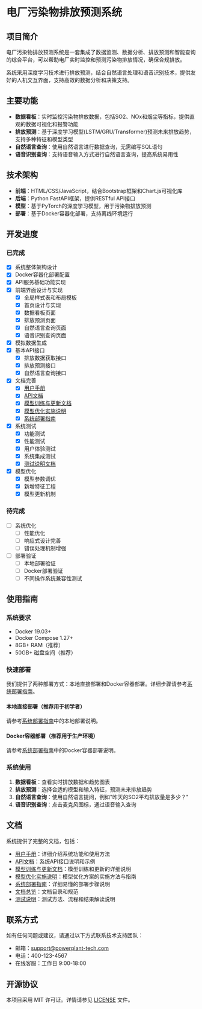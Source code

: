 # 电厂污染物排放预测系统

## 项目简介

电厂污染物排放预测系统是一套集成了数据监测、数据分析、排放预测和智能查询的综合平台，可以帮助电厂实时监控和预测污染物排放情况，确保合规排放。

系统采用深度学习技术进行排放预测，结合自然语言处理和语音识别技术，提供友好的人机交互界面，支持高效的数据分析和决策支持。

## 主要功能

- **数据看板**：实时监控污染物排放数据，包括SO2、NOx和烟尘等指标，提供直观的数据可视化和报警功能
- **排放预测**：基于深度学习模型(LSTM/GRU/Transformer)预测未来排放趋势，支持多种特征和模型类型
- **自然语言查询**：使用自然语言进行数据查询，无需编写SQL语句
- **语音识别查询**：支持语音输入方式进行自然语言查询，提高系统易用性

## 技术架构

- **前端**：HTML/CSS/JavaScript，结合Bootstrap框架和Chart.js可视化库
- **后端**：Python FastAPI框架，提供RESTful API接口
- **模型**：基于PyTorch的深度学习模型，用于污染物排放预测
- **部署**：基于Docker容器化部署，支持离线环境运行

## 开发进度

### 已完成

- [x] 系统整体架构设计
- [x] Docker容器化部署配置
- [x] API服务基础功能实现
- [x] 前端界面设计与实现
  - [x] 全局样式表和布局模板
  - [x] 首页设计与实现
  - [x] 数据看板页面
  - [x] 排放预测页面
  - [x] 自然语言查询页面
  - [x] 语音识别查询页面
- [x] 模拟数据生成
- [x] 基本API接口
  - [x] 排放数据获取接口
  - [x] 排放预测接口
  - [x] 自然语言查询接口
- [x] 文档完善
  - [x] [用户手册](docs/用户手册.md)
  - [x] [API文档](docs/API文档.md)
  - [x] [模型训练与更新文档](docs/模型训练与更新文档.md)
  - [x] [模型优化实施说明](docs/模型优化实施说明.md)
  - [x] [系统部署指南](电厂污染物排放预测系统综合部署指南.md)
- [x] 系统测试
  - [x] 功能测试
  - [x] 性能测试
  - [x] 用户体验测试
  - [x] 系统集成测试
  - [x] [测试说明文档](测试文档/测试说明.md)
- [x] 模型优化
  - [x] 模型参数调优
  - [x] 新增特征工程
  - [x] 模型更新机制

### 待完成

- [ ] 系统优化
  - [ ] 性能优化
  - [ ] 响应式设计完善
  - [ ] 错误处理机制增强
- [ ] 部署验证
  - [ ] 本地部署验证
  - [ ] Docker部署验证
  - [ ] 不同操作系统兼容性测试

## 使用指南

### 系统要求

- Docker 19.03+
- Docker Compose 1.27+
- 8GB+ RAM（推荐）
- 50GB+ 磁盘空间（推荐）

### 快速部署

我们提供了两种部署方式：本地直接部署和Docker容器部署。详细步骤请参考[系统部署指南](电厂污染物排放预测系统综合部署指南.md)。

#### 本地直接部署（推荐用于初学者）

请参考[系统部署指南](电厂污染物排放预测系统综合部署指南.md#部署方式一本地直接部署)中的本地部署说明。

#### Docker容器部署（推荐用于生产环境）

请参考[系统部署指南](电厂污染物排放预测系统综合部署指南.md#部署方式二docker容器部署)中的Docker容器部署说明。

### 系统使用

1. **数据看板**：查看实时排放数据和趋势图表
2. **排放预测**：选择合适的模型和输入特征，预测未来排放趋势
3. **自然语言查询**：使用自然语言提问，例如"昨天的SO2平均排放量是多少？"
4. **语音识别查询**：点击麦克风图标，通过语音输入查询

## 文档

系统提供了完整的文档，包括：

- [用户手册](docs/用户手册.md)：详细介绍系统功能和使用方法
- [API文档](docs/API文档.md)：系统API接口说明和示例
- [模型训练与更新文档](docs/模型训练与更新文档.md)：模型训练和更新的详细说明
- [模型优化实施说明](docs/模型优化实施说明.md)：模型优化方案的实施方法与指南
- [系统部署指南](电厂污染物排放预测系统综合部署指南.md)：详细易懂的部署步骤说明
- [文档总览](docs/README.md)：文档目录和规范
- [测试说明](测试文档/测试说明.md)：测试方法、流程和结果解读说明

## 联系方式

如有任何问题或建议，请通过以下方式联系技术支持团队：

- 邮箱：support@powerplant-tech.com
- 电话：400-123-4567
- 在线客服：工作日 9:00-18:00

## 开源协议

本项目采用 MIT 许可证。详情请参见 [LICENSE](LICENSE) 文件。 